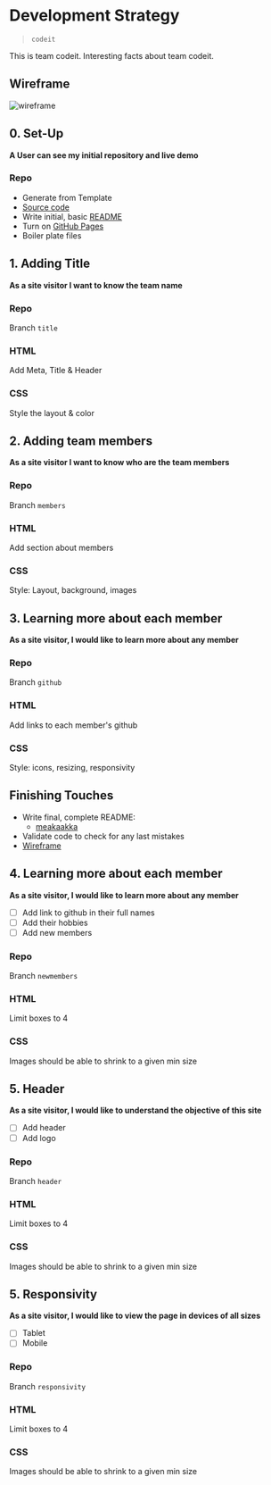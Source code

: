 # Development Strategy

> `codeit`

This is team codeit. 
Interesting facts about team codeit.

## Wireframe

<!-- include a wireframe for your project in this repository, and display it here -->
<!-- wireframe.cc is a good site for getting started with wireframes -->
![wireframe](https://user-images.githubusercontent.com/45841105/86295827-bf5bc480-bbf7-11ea-8c5e-f2d911d1653c.png)


## 0. Set-Up

__A User can see my initial repository and live demo__

### Repo

- Generate from Template
- [Source code](https://github.com/LujiAnna/codeit)
- Write initial, basic [README](README.md)
- Turn on [GitHub Pages](https://lujianna.github.io/codeit/)
- Boiler plate files

## 1. Adding Title

__As a site visitor I want to know the team name__

### Repo

Branch `title`

### HTML

Add Meta, Title & Header

### CSS

Style the layout & color

## 2. Adding team members

__As a site visitor I want to know who are the team members__

### Repo

Branch `members`

### HTML

Add section about members

### CSS

Style: Layout, background, images

## 3. Learning more about each member

__As a site visitor, I would like to learn more about any member__


### Repo

Branch `github`

### HTML

Add links to each member's github

### CSS

Style: icons, resizing, responsivity

## Finishing Touches

- Write final, complete README:
  - [meakaakka](https://medium.com/@meakaakka/a-beginners-guide-to-writing-a-kickass-readme-7ac01da88ab3)
- Validate code to check for any last mistakes
- [Wireframe](wireframe.png)

## 4. Learning more about each member

__As a site visitor, I would like to learn more about any member__


- [ ] Add link to github in their full names
- [ ] Add their hobbies
- [ ] Add new members

### Repo

Branch `newmembers`

### HTML

Limit boxes to 4

### CSS

Images should be able to shrink to a given min size


## 5. Header

__As a site visitor, I would like to understand the objective of this site__


- [ ] Add header
- [ ] Add logo

### Repo

Branch `header`

### HTML

Limit boxes to 4

### CSS

Images should be able to shrink to a given min size

## 5. Responsivity

__As a site visitor, I would like to view the page in devices of all sizes__


- [ ] Tablet
- [ ] Mobile

### Repo

Branch `responsivity`

### HTML

Limit boxes to 4

### CSS

Images should be able to shrink to a given min size